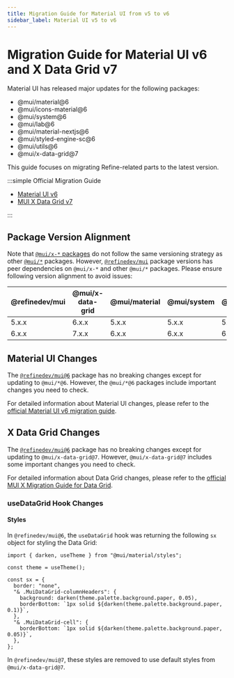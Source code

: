 ```yaml
---
title: Migration Guide for Material UI from v5 to v6
sidebar_label: Material UI v5 to v6
---
```


# Migration Guide for Material UI v6 and X Data Grid v7

Material UI has released major updates for the following packages:

- @mui/material@6
- @mui/icons-material@6
- @mui/system@6
- @mui/lab@6
- @mui/material-nextjs@6
- @mui/styled-engine-sc@6
- @mui/utils@6
- @mui/x-data-grid@7

This guide focuses on migrating Refine-related parts to the latest version.

:::simple Official Migration Guide

- [Material UI v6](https://mui.com/material-ui/migration/upgrade-to-v6/)
- [MUI X Data Grid v7](https://mui.com/x/migration/migration-data-grid-v6/)

:::

## Package Version Alignment

Note that [`@mui/x-*` packages](https://mui.com/x/introduction/) do not follow the same versioning strategy as other [`@mui/*`](https://mui.com/material-ui/getting-started/) packages. However, [`@refinedev/mui`](https://www.npmjs.com/package/@refinedev/mui) package versions has peer dependencies on `@mui/x-*` and other `@mui/*` packages. Please ensure following version alignment to avoid issues:

| @refinedev/mui | @mui/x-data-grid | @mui/material | @mui/system | @mui/lab | @mui/icons-material |
| -------------- | ---------------- | ------------- | ----------- | -------- | ------------------- |
| 5.x.x          | 6.x.x            | 5.x.x         | 5.x.x       | 5.x.x    | 5.x.x               |
| 6.x.x          | 7.x.x            | 6.x.x         | 6.x.x       | 6.x.x    | 6.x.x               |

## Material UI Changes

The [`@refinedev/mui@6`](https://www.npmjs.com/package/@refinedev/mui) package has no breaking changes except for updating to `@mui/*@6`. However, the `@mui/*@6` packages include important changes you need to check.

For detailed information about Material UI changes, please refer to the [official Material UI v6 migration guide](https://mui.com/material-ui/migration/upgrade-to-v6/).

## X Data Grid Changes

The [`@refinedev/mui@6`](https://www.npmjs.com/package/@refinedev/mui) package has no breaking changes except for updating to `@mui/x-data-grid@7`. However, `@mui/x-data-grid@7` includes some important changes you need to check.

For detailed information about Data Grid changes, please refer to the [official MUI X Migration Guide for Data Grid](https://mui.com/x/migration/migration-data-grid-v6/).

### useDataGrid Hook Changes

#### Styles

In `@refinedev/mui@6`, the `useDataGrid` hook was returning the following `sx` object for styling the Data Grid:

```tsx
import { darken, useTheme } from "@mui/material/styles";

const theme = useTheme();

const sx = {
  border: "none",
  "& .MuiDataGrid-columnHeaders": {
    background: darken(theme.palette.background.paper, 0.05),
    borderBottom: `1px solid ${darken(theme.palette.background.paper, 0.1)}`,
  },
  "& .MuiDataGrid-cell": {
    borderBottom: `1px solid ${darken(theme.palette.background.paper, 0.05)}`,
  },
};
```

In `@refinedev/mui@7`, these styles are removed to use default styles from `@mui/x-data-grid@7`.
